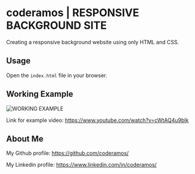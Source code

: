 # coderamos | RESPONSIVE BACKGROUND SITE

Creating a responsive background website using only HTML and CSS.

## Usage

Open the `index.html` file in your browser.

## Working Example

![WORKING EXAMPLE](https://img.youtube.com/vi/cWtAQ4u9blk/0.jpg)

Link for example video: https://www.youtube.com/watch?v=cWtAQ4u9blk

## About Me

My Github profile: https://github.com/coderamos/

My Linkedin profile: https://www.linkedin.com/in/coderamos/
